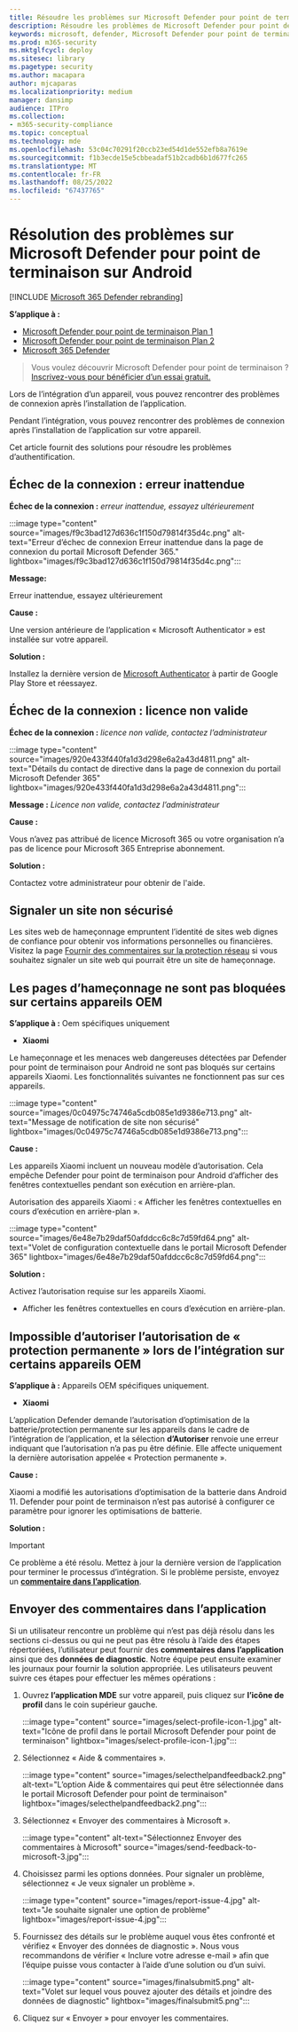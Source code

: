 ```yaml
---
title: Résoudre les problèmes sur Microsoft Defender pour point de terminaison sur Android
description: Résoudre les problèmes de Microsoft Defender pour point de terminaison sur Android
keywords: microsoft, defender, Microsoft Defender pour point de terminaison, mde, android, cloud, connectivité, communication
ms.prod: m365-security
ms.mktglfcycl: deploy
ms.sitesec: library
ms.pagetype: security
ms.author: macapara
author: mjcaparas
ms.localizationpriority: medium
manager: dansimp
audience: ITPro
ms.collection:
- m365-security-compliance
ms.topic: conceptual
ms.technology: mde
ms.openlocfilehash: 53c04c70291f20ccb23ed54d1de552efb8a7619e
ms.sourcegitcommit: f1b3ecde15e5cbbeadaf51b2cadb6b1d677fc265
ms.translationtype: MT
ms.contentlocale: fr-FR
ms.lasthandoff: 08/25/2022
ms.locfileid: "67437765"
---
```

# <a name="troubleshooting-issues-on-microsoft-defender-for-endpoint-on-android"></a>Résolution des problèmes sur Microsoft Defender pour point de terminaison sur Android

[!INCLUDE [Microsoft 365 Defender rebranding](../../includes/microsoft-defender.md)]

**S’applique à :**
- [Microsoft Defender pour point de terminaison Plan 1](https://go.microsoft.com/fwlink/p/?linkid=2154037)
- [Microsoft Defender pour point de terminaison Plan 2](https://go.microsoft.com/fwlink/p/?linkid=2154037)
- [Microsoft 365 Defender](https://go.microsoft.com/fwlink/?linkid=2118804)

> Vous voulez découvrir Microsoft Defender pour point de terminaison ? [Inscrivez-vous pour bénéficier d’un essai gratuit.](https://signup.microsoft.com/create-account/signup?products=7f379fee-c4f9-4278-b0a1-e4c8c2fcdf7e&ru=https://aka.ms/MDEp2OpenTrial?ocid=docs-wdatp-exposedapis-abovefoldlink)

Lors de l’intégration d’un appareil, vous pouvez rencontrer des problèmes de connexion après l’installation de l’application.

Pendant l’intégration, vous pouvez rencontrer des problèmes de connexion après l’installation de l’application sur votre appareil.

Cet article fournit des solutions pour résoudre les problèmes d’authentification.

## <a name="sign-in-failed---unexpected-error"></a>Échec de la connexion : erreur inattendue

**Échec de la connexion :** *erreur inattendue, essayez ultérieurement*

:::image type="content" source="images/f9c3bad127d636c1f150d79814f35d4c.png" alt-text="Erreur d’échec de connexion Erreur inattendue dans la page de connexion du portail Microsoft Defender 365." lightbox="images/f9c3bad127d636c1f150d79814f35d4c.png":::

**Message:**

Erreur inattendue, essayez ultérieurement

**Cause :**

Une version antérieure de l’application « Microsoft Authenticator » est installée sur votre appareil.

**Solution :**

Installez la dernière version de [Microsoft Authenticator](https://play.google.com/store/apps/details?id=com.azure.authenticator) à partir de Google Play Store et réessayez.

## <a name="sign-in-failed---invalid-license"></a>Échec de la connexion : licence non valide

**Échec de la connexion :** *licence non valide, contactez l’administrateur*

:::image type="content" source="images/920e433f440fa1d3d298e6a2a43d4811.png" alt-text="Détails du contact de directive dans la page de connexion du portail Microsoft Defender 365" lightbox="images/920e433f440fa1d3d298e6a2a43d4811.png":::

**Message :** *Licence non valide, contactez l’administrateur*

**Cause :**

Vous n’avez pas attribué de licence Microsoft 365 ou votre organisation n’a pas de licence pour Microsoft 365 Entreprise abonnement.

**Solution :**

Contactez votre administrateur pour obtenir de l'aide.

## <a name="report-unsafe-site"></a>Signaler un site non sécurisé

Les sites web de hameçonnage empruntent l’identité de sites web dignes de confiance pour obtenir vos informations personnelles ou financières. Visitez la page [Fournir des commentaires sur la protection réseau](https://www.microsoft.com/wdsi/filesubmission/exploitguard/networkprotection) si vous souhaitez signaler un site web qui pourrait être un site de hameçonnage.

## <a name="phishing-pages-arent-blocked-on-some-oem-devices"></a>Les pages d’hameçonnage ne sont pas bloquées sur certains appareils OEM

**S’applique à :** Oem spécifiques uniquement

- **Xiaomi**

Le hameçonnage et les menaces web dangereuses détectées par Defender pour point de terminaison pour Android ne sont pas bloqués sur certains appareils Xiaomi. Les fonctionnalités suivantes ne fonctionnent pas sur ces appareils.

:::image type="content" source="images/0c04975c74746a5cdb085e1d9386e713.png" alt-text="Message de notification de site non sécurisé" lightbox="images/0c04975c74746a5cdb085e1d9386e713.png":::

**Cause :**

Les appareils Xiaomi incluent un nouveau modèle d’autorisation. Cela empêche Defender pour point de terminaison pour Android d’afficher des fenêtres contextuelles pendant son exécution en arrière-plan.

Autorisation des appareils Xiaomi : « Afficher les fenêtres contextuelles en cours d’exécution en arrière-plan ».

:::image type="content" source="images/6e48e7b29daf50afddcc6c8c7d59fd64.png" alt-text="Volet de configuration contextuelle dans le portail Microsoft Defender 365" lightbox="images/6e48e7b29daf50afddcc6c8c7d59fd64.png":::

**Solution :**

Activez l’autorisation requise sur les appareils Xiaomi.

- Afficher les fenêtres contextuelles en cours d’exécution en arrière-plan.

## <a name="unable-to-allow-permission-for-permanent-protection-during-onboarding-on-some-oem-devices"></a>Impossible d’autoriser l’autorisation de « protection permanente » lors de l’intégration sur certains appareils OEM


**S’applique à :** Appareils OEM spécifiques uniquement.

- **Xiaomi**

L’application Defender demande l’autorisation d’optimisation de la batterie/protection permanente sur les appareils dans le cadre de l’intégration de l’application, et la sélection **d’Autoriser** renvoie une erreur indiquant que l’autorisation n’a pas pu être définie. Elle affecte uniquement la dernière autorisation appelée « Protection permanente ». 

**Cause :**

Xiaomi a modifié les autorisations d’optimisation de la batterie dans Android 11. Defender pour point de terminaison n’est pas autorisé à configurer ce paramètre pour ignorer les optimisations de batterie.

**Solution :**

>[!IMPORTANT]
>Ce problème a été résolu. Mettez à jour la dernière version de l’application pour terminer le processus d’intégration. Si le problème persiste, envoyez un **[commentaire dans l’application](/microsoft-365/security/defender-endpoint/android-support-signin#send-in-app-feedback)**.


## <a name="send-in-app-feedback"></a>Envoyer des commentaires dans l’application

Si un utilisateur rencontre un problème qui n’est pas déjà résolu dans les sections ci-dessus ou qui ne peut pas être résolu à l’aide des étapes répertoriées, l’utilisateur peut fournir des **commentaires dans l’application** ainsi que des **données de diagnostic**. Notre équipe peut ensuite examiner les journaux pour fournir la solution appropriée. Les utilisateurs peuvent suivre ces étapes pour effectuer les mêmes opérations :

1. Ouvrez **l’application MDE** sur votre appareil, puis cliquez sur **l’icône de profil** dans le coin supérieur gauche.

    :::image type="content" source="images/select-profile-icon-1.jpg" alt-text="Icône de profil dans le portail Microsoft Defender pour point de terminaison" lightbox="images/select-profile-icon-1.jpg":::

2. Sélectionnez « Aide & commentaires ».

    :::image type="content" source="images/selecthelpandfeedback2.png" alt-text="L’option Aide & commentaires qui peut être sélectionnée dans le portail Microsoft Defender pour point de terminaison" lightbox="images/selecthelpandfeedback2.png":::

3. Sélectionnez « Envoyer des commentaires à Microsoft ».

    :::image type="content" alt-text="Sélectionnez Envoyer des commentaires à Microsoft" source="images/send-feedback-to-microsoft-3.jpg":::

4. Choisissez parmi les options données. Pour signaler un problème, sélectionnez « Je veux signaler un problème ».

    :::image type="content" source="images/report-issue-4.jpg" alt-text="Je souhaite signaler une option de problème" lightbox="images/report-issue-4.jpg":::

5. Fournissez des détails sur le problème auquel vous êtes confronté et vérifiez « Envoyer des données de diagnostic ». Nous vous recommandons de vérifier « Inclure votre adresse e-mail » afin que l’équipe puisse vous contacter à l’aide d’une solution ou d’un suivi.

    :::image type="content" source="images/finalsubmit5.png" alt-text="Volet sur lequel vous pouvez ajouter des détails et joindre des données de diagnostic" lightbox="images/finalsubmit5.png":::

6. Cliquez sur « Envoyer » pour envoyer les commentaires.

